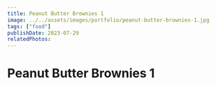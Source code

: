 ```yaml
---
title: Peanut Butter Brownies 1
image: ../../assets/images/portfolio/peanut-butter-brownies-1.jpg
tags: ["food"]
publishDate: 2023-07-29
relatedPhotos:
---
```

# Peanut Butter Brownies 1
